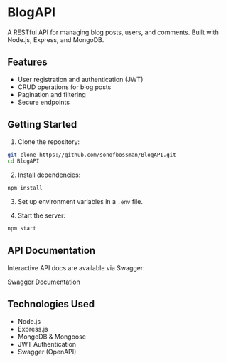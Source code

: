 # BlogAPI

A RESTful API for managing blog posts, users, and comments. Built with Node.js, Express, and MongoDB.

## Features

- User registration and authentication (JWT)
- CRUD operations for blog posts
- Pagination and filtering
- Secure endpoints

## Getting Started

1. Clone the repository:

```bash
git clone https://github.com/sonofbossman/BlogAPI.git
cd BlogAPI
```

2. Install dependencies:

```bash
npm install
```

3. Set up environment variables in a `.env` file.

4. Start the server:

```bash
npm start
```

## API Documentation

Interactive API docs are available via Swagger:

[Swagger Documentation](http://localhost:3000/api-docs)

## Technologies Used

- Node.js
- Express.js
- MongoDB & Mongoose
- JWT Authentication
- Swagger (OpenAPI)
